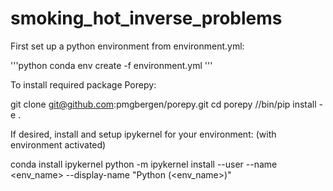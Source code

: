 # smoking_hot_inverse_problems
First set up a python environment from environment.yml:

'''python
conda env create -f environment.yml
'''

To install required package Porepy:

git clone git@github.com:pmgbergen/porepy.git
cd porepy
/<location of your conda env>/bin/pip install -e .


If desired, install and setup ipykernel for your environment: 
(with environment activated)

conda install ipykernel
python -m ipykernel install --user --name <env_name> --display-name "Python (<env_name>)"
